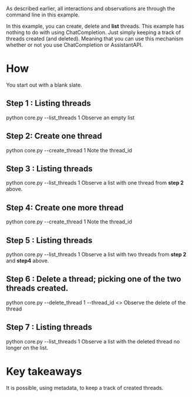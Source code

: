 As described earlier, all interactions and observations are through the command line in this example. 

In this example, you can create, delete and **list** threads. This example has nothing to do with using ChatCompletion. Just simply keeping a track of threads created (and deleted). Meaning that you can use this mechanism whether or not you use ChatCompletion or AssistantAPI.


# How
You start out with a blank slate. 

## Step 1 : Listing threads
python core.py --list_threads 1
Observe an empty list

## Step 2: Create one thread
python core.py --create_thread 1
Note the thread_id

## Step 3 : Listing threads
python core.py --list_threads 1
Observe a list with one thread from **step 2** above.

## Step 4: Create one more thread
python core.py --create_thread 1
Note the thread_id


## Step 5 : Listing threads
python core.py --list_threads 1
Observe a list with two threads from **step 2** and **step4** above.

## Step 6 : Delete a thread; picking one of the two threads created.
python core.py --delete_thread 1 --thread_id  <>
Observe the delete of the thread

## Step 7 : Listing threads
python core.py --list_threads 1
Observe a list with the deleted thread no longer on the list.




# Key takeaways
It is possible, using metadata, to keep a track of created threads.